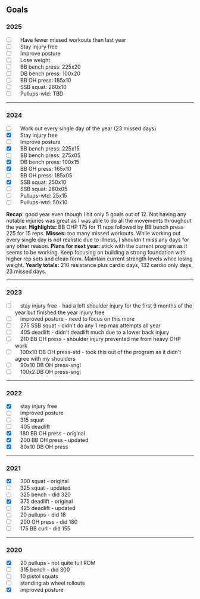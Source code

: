 ## Goals


### 2025

- [ ]  Have fewer missed workouts than last year
- [ ]  Stay injury free
- [ ]  Improve posture
- [ ]  Lose weight
- [ ]  BB bench press: 225x20
- [ ]  DB bench press: 100x20
- [ ]  BB OH press:    185x10
- [ ]  SSB squat:      260x10
- [ ]  Pullups-wtd:       TBD

*****

### 2024

- [ ]  Work out every single day of the year (23 missed days)
- [x]  Stay injury free
- [ ]  Improve posture
- [x]  BB bench press: 225x15
- [ ]  BB bench press: 275x05
- [x]  DB bench press: 100x15
- [x]  BB OH press:    165x10
- [ ]  BB OH press:    185x05
- [x]  SSB squat:      250x10
- [ ]  SSB squat:      280x05
- [ ]  Pullups-wtd:     25x15
- [ ]  Pullups-wtd:     50x10

**Recap**: good year even though I hit only 5 goals out of 12. Not having any notable injuries was great as I was able to do all the movements throughout the year. **Highlights:** BB OHP 175 for 11 reps followed by BB bench press 225 for 15 reps. **Misses:** too many missed workouts. While working out every single day is not realistic due to illness, I shouldn't miss any days for any other reason. **Plans for next year:** stick with the current program as it seems to be working. Keep focusing on building a strong foundation with higher rep sets and clean form. Maintain current strength levels while losing weight. **Yearly totals:** 210 resistance plus cardio days, 132 cardio only days, 23 missed days.

*****

### 2023

- [ ]  stay injury free - had a left shoulder injury for the first 9 months of the year but finished the year injury free
- [ ]  improved posture - need to focus on this more
- [ ]  275 SSB squat - didn't do any 1 rep max attempts all year
- [ ]  405 deadlift - didn't deadlift much due to a lower back injury
- [ ]  210 BB OH press - shoulder injury prevented me from heavy OHP work
- [ ]  100x10 DB OH press-std - took this out of the program as it didn't agree with my shoulders
- [ ]  90x10 DB OH press-sngl
- [ ]  100x2 DB OH press-sngl

*****

### 2022

- [x]  stay injury free
- [ ]  improved posture
- [ ]  315 squat
- [ ]  405 deadlift
- [x]  180 BB OH press - original
- [x]  200 BB OH press - updated
- [x]  80x10 DB OH press

*****

### 2021

- [x]  300 squat - original
- [ ]  325 squat - updated
- [ ]  325 bench - did 320
- [x]  375 deadlift - original
- [ ]  425 deadlift - updated
- [ ]  20 pullups - did 18
- [ ]  200 OH press - did 180
- [ ]  175 BB curl - did 155

 *****

### 2020

- [x]  20 pullups - not quite full ROM
- [ ]  315 bench - did 300
- [ ]  10 pistol squats
- [ ]  standing ab wheel rollouts
- [x]  improved posture
